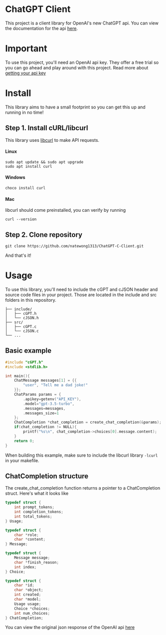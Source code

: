 # ChatGPT Client
This project is a client library for OpenAI's new ChatGPT api. You can view the documentation for the api [here](https://platform.openai.com/docs/api-reference/chat/create).

# Important
To use this project, you'll need an OpenAI api key. They offer a free trial so you can go ahead and play around with this project. Read more about [getting your api key](https://openai.com/blog/openai-api)

# Install
This library aims to have a small footprint so you can get this up and running in no time!

## Step 1. Install cURL/libcurl
This library uses [libcurl](https://curl.se/libcurl/) to make API requests. 
#### Linux
```
sudo apt update && sudo apt upgrade
sudo apt install curl
```
#### Windows
```
choco install curl
```
#### Mac
libcurl should come preinstalled, you can verify by running
```
curl --version
```

## Step 2. Clone repository
```
git clone https://github.com/natewong1313/ChatGPT-C-Client.git
```
And that's it!

# Usage
To use this library, you'll need to include the cGPT and cJSON header and source code files in your project. Those are located in the include and src folders in this repository.
```
├── include/
│   ├── cGPT.h
│   └── cJSON.h
├── src/
│   ├── cGPT.c
│   └── cJSON.c
└── ...
```


## Basic example
```c
#include "cGPT.h"
#include <stdlib.h>

int main(){
    ChatMessage messages[1] = {{
        "user", "Tell me a dad joke!"
    }}; 
    ChatParams params = {
        .apikey=getenv("API_KEY"), 
        .model="gpt-3.5-turbo",
        .messages=messages, 
        .messages_size=1
    };
    ChatCompletion *chat_completion = create_chat_completion(&params);
    if(chat_completion != NULL){
        printf("%s\n", chat_completion->choices[0].message.content);
    }
    return 0;
}
```
When building this example, make sure to include the libcurl library `-lcurl` in your makefile.

## ChatCompletion structure
The create_chat_completion function returns a pointer to a ChatCompletion struct. Here's what it looks like
```c
typedef struct {
    int prompt_tokens;
    int completion_tokens;
    int total_tokens;
} Usage;

typedef struct {
    char *role;
    char *content;
} Message;

typedef struct {
    Message message;
    char *finish_reason;
    int index;
} Choice;

typedef struct {
    char *id;
    char *object;
    int created;
    char *model;
    Usage usage;
    Choice *choices;
    int num_choices;
} ChatCompletion;
```
You can view the original json response of the OpenAI api [here](https://platform.openai.com/docs/api-reference/chat/create)